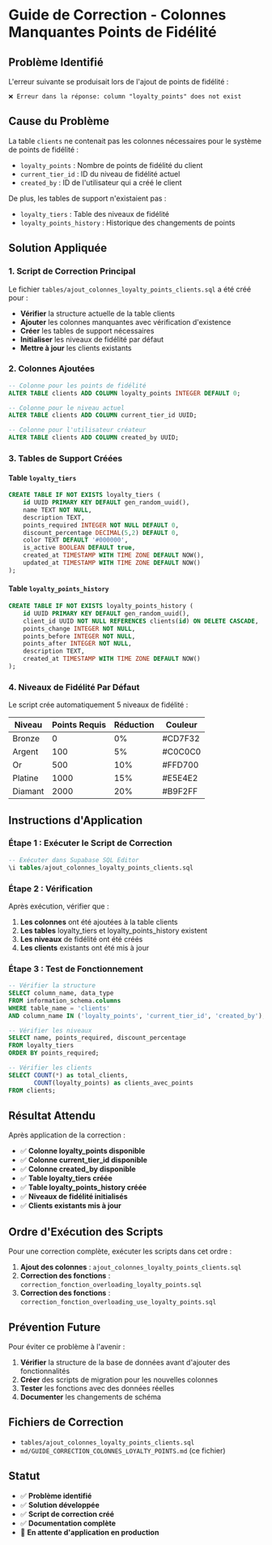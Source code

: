 # Guide de Correction - Colonnes Manquantes Points de Fidélité

## Problème Identifié

L'erreur suivante se produisait lors de l'ajout de points de fidélité :

```
❌ Erreur dans la réponse: column "loyalty_points" does not exist
```

## Cause du Problème

La table `clients` ne contenait pas les colonnes nécessaires pour le système de points de fidélité :

- `loyalty_points` : Nombre de points de fidélité du client
- `current_tier_id` : ID du niveau de fidélité actuel
- `created_by` : ID de l'utilisateur qui a créé le client

De plus, les tables de support n'existaient pas :
- `loyalty_tiers` : Table des niveaux de fidélité
- `loyalty_points_history` : Historique des changements de points

## Solution Appliquée

### 1. Script de Correction Principal

Le fichier `tables/ajout_colonnes_loyalty_points_clients.sql` a été créé pour :

- **Vérifier** la structure actuelle de la table clients
- **Ajouter** les colonnes manquantes avec vérification d'existence
- **Créer** les tables de support nécessaires
- **Initialiser** les niveaux de fidélité par défaut
- **Mettre à jour** les clients existants

### 2. Colonnes Ajoutées

```sql
-- Colonne pour les points de fidélité
ALTER TABLE clients ADD COLUMN loyalty_points INTEGER DEFAULT 0;

-- Colonne pour le niveau actuel
ALTER TABLE clients ADD COLUMN current_tier_id UUID;

-- Colonne pour l'utilisateur créateur
ALTER TABLE clients ADD COLUMN created_by UUID;
```

### 3. Tables de Support Créées

#### Table `loyalty_tiers`
```sql
CREATE TABLE IF NOT EXISTS loyalty_tiers (
    id UUID PRIMARY KEY DEFAULT gen_random_uuid(),
    name TEXT NOT NULL,
    description TEXT,
    points_required INTEGER NOT NULL DEFAULT 0,
    discount_percentage DECIMAL(5,2) DEFAULT 0,
    color TEXT DEFAULT '#000000',
    is_active BOOLEAN DEFAULT true,
    created_at TIMESTAMP WITH TIME ZONE DEFAULT NOW(),
    updated_at TIMESTAMP WITH TIME ZONE DEFAULT NOW()
);
```

#### Table `loyalty_points_history`
```sql
CREATE TABLE IF NOT EXISTS loyalty_points_history (
    id UUID PRIMARY KEY DEFAULT gen_random_uuid(),
    client_id UUID NOT NULL REFERENCES clients(id) ON DELETE CASCADE,
    points_change INTEGER NOT NULL,
    points_before INTEGER NOT NULL,
    points_after INTEGER NOT NULL,
    description TEXT,
    created_at TIMESTAMP WITH TIME ZONE DEFAULT NOW()
);
```

### 4. Niveaux de Fidélité Par Défaut

Le script crée automatiquement 5 niveaux de fidélité :

| Niveau | Points Requis | Réduction | Couleur |
|--------|---------------|-----------|---------|
| Bronze | 0 | 0% | #CD7F32 |
| Argent | 100 | 5% | #C0C0C0 |
| Or | 500 | 10% | #FFD700 |
| Platine | 1000 | 15% | #E5E4E2 |
| Diamant | 2000 | 20% | #B9F2FF |

## Instructions d'Application

### Étape 1 : Exécuter le Script de Correction

```sql
-- Exécuter dans Supabase SQL Editor
\i tables/ajout_colonnes_loyalty_points_clients.sql
```

### Étape 2 : Vérification

Après exécution, vérifier que :

1. **Les colonnes** ont été ajoutées à la table clients
2. **Les tables** loyalty_tiers et loyalty_points_history existent
3. **Les niveaux** de fidélité ont été créés
4. **Les clients** existants ont été mis à jour

### Étape 3 : Test de Fonctionnement

```sql
-- Vérifier la structure
SELECT column_name, data_type 
FROM information_schema.columns 
WHERE table_name = 'clients' 
AND column_name IN ('loyalty_points', 'current_tier_id', 'created_by');

-- Vérifier les niveaux
SELECT name, points_required, discount_percentage 
FROM loyalty_tiers 
ORDER BY points_required;

-- Vérifier les clients
SELECT COUNT(*) as total_clients,
       COUNT(loyalty_points) as clients_avec_points
FROM clients;
```

## Résultat Attendu

Après application de la correction :

- ✅ **Colonne loyalty_points disponible**
- ✅ **Colonne current_tier_id disponible**
- ✅ **Colonne created_by disponible**
- ✅ **Table loyalty_tiers créée**
- ✅ **Table loyalty_points_history créée**
- ✅ **Niveaux de fidélité initialisés**
- ✅ **Clients existants mis à jour**

## Ordre d'Exécution des Scripts

Pour une correction complète, exécuter les scripts dans cet ordre :

1. **Ajout des colonnes** : `ajout_colonnes_loyalty_points_clients.sql`
2. **Correction des fonctions** : `correction_fonction_overloading_loyalty_points.sql`
3. **Correction des fonctions** : `correction_fonction_overloading_use_loyalty_points.sql`

## Prévention Future

Pour éviter ce problème à l'avenir :

1. **Vérifier** la structure de la base de données avant d'ajouter des fonctionnalités
2. **Créer** des scripts de migration pour les nouvelles colonnes
3. **Tester** les fonctions avec des données réelles
4. **Documenter** les changements de schéma

## Fichiers de Correction

- `tables/ajout_colonnes_loyalty_points_clients.sql`
- `md/GUIDE_CORRECTION_COLONNES_LOYALTY_POINTS.md` (ce fichier)

## Statut

- ✅ **Problème identifié**
- ✅ **Solution développée**
- ✅ **Script de correction créé**
- ✅ **Documentation complète**
- 🔄 **En attente d'application en production**
